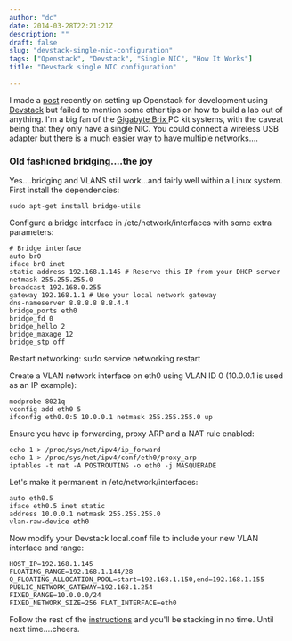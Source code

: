 ```yaml
---
author: "dc"
date: 2014-03-28T22:21:21Z
description: ""
draft: false
slug: "devstack-single-nic-configuration"
tags: ["Openstack", "Devstack", "Single NIC", "How It Works"]
title: "Devstack single NIC configuration"

---
```




I made a [post](http://randomsecurity.dev/openstack-20-minutes/ "Openstack in 20 minutes") recently on setting up Openstack for development using [Devstack](http://devstack.org/) but failed to mention some other tips on how to build a lab out of anything. I'm a big fan of the [Gigabyte Brix ](http://www.gigabyte.us/products/product-page.aspx?pid=5038#ov)PC kit systems, with the caveat being that they only have a single NIC. You could connect a wireless USB adapter but there is a much easier way to have multiple networks....

### Old fashioned bridging....the joy

Yes....bridging and VLANS still work...and fairly well within a Linux system. First install the dependencies:

    sudo apt-get install bridge-utils

Configure a bridge interface in /etc/network/interfaces with some extra parameters:

    # Bridge interface
    auto br0
    iface br0 inet
    static address 192.168.1.145 # Reserve this IP from your DHCP server
    netmask 255.255.255.0
    broadcast 192.168.0.255
    gateway 192.168.1.1 # Use your local network gateway
    dns-nameserver 8.8.8.8 8.8.4.4
    bridge_ports eth0
    bridge_fd 0
    bridge_hello 2
    bridge_maxage 12
    bridge_stp off

Restart networking:
    sudo service networking restart

Create a VLAN network interface on eth0 using VLAN ID 0 (10.0.0.1 is used as an IP example):

    modprobe 8021q
    vconfig add eth0 5
    ifconfig eth0.0:5 10.0.0.1 netmask 255.255.255.0 up

Ensure you have ip forwarding, proxy ARP and a NAT rule enabled:

    echo 1 > /proc/sys/net/ipv4/ip_forward
    echo 1 > /proc/sys/net/ipv4/conf/eth0/proxy_arp
    iptables -t nat -A POSTROUTING -o eth0 -j MASQUERADE

Let's make it permanent in /etc/network/interfaces:  

    auto eth0.5
    iface eth0.5 inet static
    address 10.0.0.1 netmask 255.255.255.0
    vlan-raw-device eth0

Now modify your Devstack local.conf file to include your new VLAN interface and range:

    HOST_IP=192.168.1.145
    FLOATING_RANGE=192.168.1.144/28
    Q_FLOATING_ALLOCATION_POOL=start=192.168.1.150,end=192.168.1.155  PUBLIC_NETWORK_GATEWAY=192.168.1.254
    FIXED_RANGE=10.0.0.0/24
    FIXED_NETWORK_SIZE=256 FLAT_INTERFACE=eth0

Follow the rest of the [instructions](http://randomsecurity.dev/openstack-20-minutes/) and you'll be stacking in no time. Until next time....cheers.
